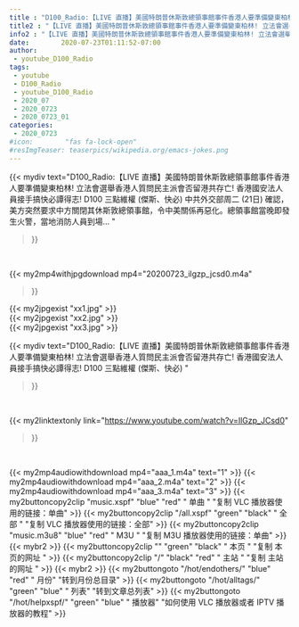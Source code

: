 ```yaml
---
title : "D100_Radio:【LIVE 直播】美國特朗普休斯敦總領事館事件香港人要準備變東柏林! 立法會選舉香港人質問民主派會否留港共存亡! 香港國安法人員接手搞快必譚得志!  D100 三點維權 (傑斯、快必) "
title2 : "【LIVE 直播】美國特朗普休斯敦總領事館事件香港人要準備變東柏林! 立法會選舉香港人質問民主派會否留港共存亡! 香港國安法人員接手搞快必譚得志!  D100 三點維權 (傑斯、快必) "
info2 : "【LIVE 直播】美國特朗普休斯敦總領事館事件香港人要準備變東柏林! 立法會選舉香港人質問民主派會否留港共存亡! 香港國安法人員接手搞快必譚得志! D100 三點維權 (傑斯、快必) 中共外交部周二 (21日) 確認，美方突然要求中方關閉其休斯敦總領事館，令中美關係再惡化。總領事館當晚即發生火警，當地消防人員到場... "
date:        2020-07-23T01:11:52-07:00
author:
 - youtube_D100_Radio
tags:
 - youtube
 - D100_Radio
 - youtube_D100_Radio
 - 2020_07
 - 2020_0723
 - 2020_0723_01
categories:
 - 2020_0723
#icon:        "fas fa-lock-open"
#resImgTeaser: teaserpics/wikipedia.org/emacs-jokes.png
---
```


{{< mydiv text="D100_Radio:【LIVE 直播】美國特朗普休斯敦總領事館事件香港人要準備變東柏林! 立法會選舉香港人質問民主派會否留港共存亡! 香港國安法人員接手搞快必譚得志! D100 三點維權 (傑斯、快必) 中共外交部周二 (21日) 確認，美方突然要求中方關閉其休斯敦總領事館，令中美關係再惡化。總領事館當晚即發生火警，當地消防人員到場... "
>}}
<br>


{{< my2mp4withjpgdownload mp4="20200723_ilgzp_jcsd0.m4a"
>}}

{{< my2jpgexist "xx1.jpg" >}}<br>
{{< my2jpgexist "xx2.jpg" >}}<br>
{{< my2jpgexist "xx3.jpg" >}}<br>



{{< mydiv text="D100_Radio:【LIVE 直播】美國特朗普休斯敦總領事館事件香港人要準備變東柏林! 立法會選舉香港人質問民主派會否留港共存亡! 香港國安法人員接手搞快必譚得志!  D100 三點維權 (傑斯、快必) "
>}}
<br>

{{< my2linktextonly link="https://www.youtube.com/watch?v=IlGzp_JCsd0"
>}}


<br>

{{< my2mp4audiowithdownload mp4="aaa_1.m4a"    text="1" >}}
{{< my2mp4audiowithdownload mp4="aaa_2.m4a"    text="2" >}}
{{< my2mp4audiowithdownload mp4="aaa_3.m4a"    text="3" >}}
{{< my2buttoncopy2clip "music.xspf"        "blue"   "red"    " 单曲 "  "复制 VLC 播放器使用的链接：单曲" >}} {{< my2buttoncopy2clip "/all.xspf"         "green"  "black"  " 全部 "  "复制 VLC 播放器使用的链接：全部" >}} {{< my2buttoncopy2clip "music.m3u8"        "blue"   "red"    " M3U  "    "复制 M3U 播放器使用的链接：单曲" >}} {{< mybr2 >}} {{< my2buttoncopy2clip ""                  "green"  "black"  " 本页 "    "复制 本页的网址 " >}} {{< my2buttoncopy2clip "/"                 "black"  "red"    " 主站 "    "复制 主站的网址 " >}} {{< mybr2 >}} {{< my2buttongoto      "/hot/endothers/"   "blue"   "red"    " 月份"   "转到月份总目录" >}} {{< my2buttongoto      "/hot/alltags/"     "green"  "blue"   " 列表"   "转到文章总列表" >}} {{< my2buttongoto      "/hot/helpxspf/"    "green"  "blue"   " 播放器" "如何使用 VLC 播放器或者 IPTV 播放器的教程" >}} 
